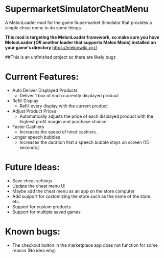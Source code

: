 # SupermarketSimulatorCheatMenu
 A MelonLoader mod for the game Supermarket Simulator that provides a simple cheat menu to do some things.

**This mod is targeting the MelonLoader framework, so make sure you have MelonLoader (*OR* another loader that supports Melon Mods) installed on your game's directory**
https://melonwiki.xyz/

##This is an unfinished project so there are likely bugs

# Current Features:
- Auto Deliver Displayed Products
  - Deliver 1 box of each currently displayed product
- Refill Display
  - Refill every display with the current product
- Adjust Product Prices
  - Automatically adjusts the price of each displayed product with the highest profit margin and purchase chance
- Faster Cashiers
  - Increases the speed of hired cashiers.
- Longer speech bubbles
  - Increases the duration that a speech bubble stays on screen (15 seconds.)

# Future Ideas:
- Save cheat settings
- Update the cheat menu UI
- Maybe add the cheat menu as an app on the store computer
- Add support for customizing the store such as the name of the store, etc.
- Support for custom products
- Support for multiple saved games

# Known bugs:
- The checkout button in the marketplace app does not function for some reason (No idea why)
